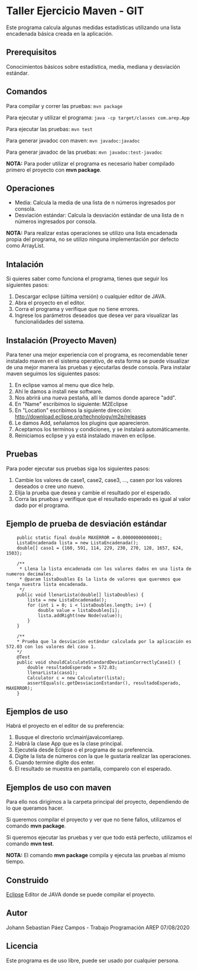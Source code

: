 # Taller Ejercicio Maven - GIT
 
 Este programa calcula algunas medidas estadísticas utilizando una lista encadenada básica creada en la aplicación.
 
 ## Prerequisitos
 
 Conocimientos básicos sobre estadística, media, mediana y desviación estándar.
 
 ## Comandos 
  Para compilar y correr las pruebas: ```mvn package```
  
  Para ejecutar y utilizar el programa: ```java -cp target/classes com.arep.App```

  Para ejecutar las pruebas: ```mvn test```
  
  Para generar javadoc con maven: ```mvn javadoc:javadoc```
  
  Para generar javadoc de las pruebas: ```mvn javadoc:test-javadoc```
  
  **NOTA:** Para poder utilizar el programa es necesario haber compilado primero el proyecto con **mvn package**.
 
 ## Operaciones
 - Media: Calcula la media de una lista de n números ingresados por consola.
 - Desviación estándar: Calcula la desviación estándar de una lista de n números ingresados por consola.
 
 **NOTA:** Para realizar estas operaciones se utilizo una lista encadenada propia del programa, no se utilizo ninguna implementación por defecto como ArrayList.

## Intalación 
Si quieres saber como funciona el programa, tienes que seguir los siguientes pasos:
1. Descargar eclipse (última versión) o cualquier editor de JAVA.
2. Abra el proyecto en el editor.
3. Corra el programa y verifique que no tiene errores.
4. Ingrese los parámetros deseados que desea ver para visualizar las funcionalidades del sistema.

## Instalación (Proyecto Maven)
Para tener una mejor experiencia con el programa, es recomendable tener instalado maven en el sistema operativo,
de esta forma se puede visualizar de una mejor manera las pruebas y ejecutarlas desde consola.
Para instalar maven seguimos los siguientes pasos:
1. En eclipse vamos al menu que dice help.
2. Ahí le damos a install new software.
3. Nos abrirá una nueva pestaña, allí le damos donde aparece "add".
4. En "Name" escribimos lo siguiente: M2Eclipse
5. En "Location" escribimos la siguiente dirección: http://download.eclipse.org/technology/m2e/releases
6. Le damos Add, señalamos los plugins que aparecieron.
7. Aceptamos los terminos y condiciones, y se instalará automáticamente.
8. Reiniciamos eclipse y ya está instalado maven en eclipse.

## Pruebas
Para poder ejecutar sus pruebas siga los siguientes pasos:
1. Cambie los valores de case1, case2, case3, ..., casen por los valores deseados o cree uno nuevo.
2. Elija la prueba que desea y cambie el resultado por el esperado.
3. Corra las pruebas y verifique que el resultado esperado es igual al valor dado por el programa.


## Ejemplo de prueba de desviación estándar
```
	public static final double MAXERROR = 0.00000000000001;
	ListaEncadenada lista = new ListaEncadenada();
	double[] caso1 = {160, 591, 114, 229, 230, 270, 128, 1657, 624, 1503};
  
  	/**
	 * Llena la lista encadenada con los valores dados en una lista de numeros decimales. 
	 * @param listaDoubles Es la lista de valores que queremos que tenga nuestra lista encadenada.
	 */
	public void llenarLista(double[] listaDoubles) {
		lista = new ListaEncadenada();
		for (int i = 0; i < listaDoubles.length; i++) {
			double value = listaDoubles[i];
			lista.addRight(new Node(value));
		}
	}

	/**
	* Prueba que la desviación estándar calculada por la aplicación es 572.03 con los valores del caso 1.
	*/
	@Test
	public void shouldCalculateStandardDeviationCorrectlyCase1() {
		double resultadoEsperado = 572.03;
		llenarLista(caso1);
		Calculator c = new Calculator(lista);
		assertEquals(c.getDesviacionEstandar(), resultadoEsperado, MAXERROR);
	}
```

## Ejemplos de uso
Habrá el proyecto en el editor de su preferencia:
1. Busque el directorio src\main\java\com\arep\.
2. Habrá la clase App que es la clase principal.
3. Ejecutela desde Eclipse o el programa de su preferencia.
4. Digite la lista de números con la que le gustaría realizar las operaciones.
6. Cuando termine digite dos enter.
7. El resultado se muestra en pantalla, comparelo con el esperado.

## Ejemplos de uso con maven
Para ello nos dirigimos a la carpeta principal del proyecto, dependiendo de lo que queramos hacer.

Si queremos compilar el proyecto y ver que no tiene fallos, utilizamos el comando **mvn package**.

Si queremos ejecutar las pruebas y ver que todo está perfecto, utilizamos el comando **mvn test**.

**NOTA:** El comando **mvn package** compila y ejecuta las pruebas al mismo tiempo.

## Construido 
[Eclipse](https://www.eclipse.org/) Editor de JAVA donde se puede compilar el proyecto. 

## Autor
Johann Sebastian Páez Campos - Trabajo Programación AREP 07/08/2020

## Licencia
Este programa es de uso libre, puede ser usado por cualquier persona.

